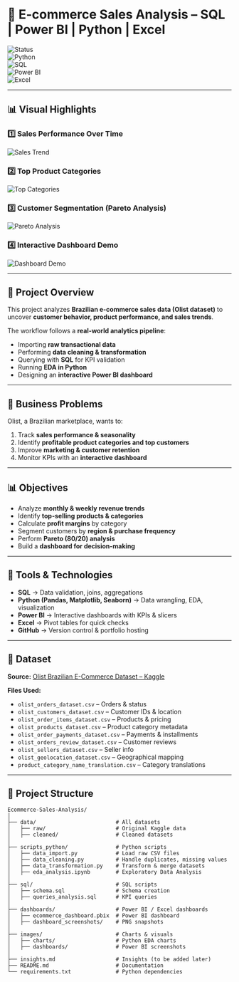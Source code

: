 # 🛒 E-commerce Sales Analysis – SQL | Power BI | Python | Excel  

![Status](https://img.shields.io/badge/Status-In%20Progress-yellow?style=flat-square)  
![Python](https://img.shields.io/badge/Python-3.x-blue?style=flat-square&logo=python)  
![SQL](https://img.shields.io/badge/SQL-MySQL-orange?style=flat-square&logo=mysql)  
![Power BI](https://img.shields.io/badge/PowerBI-Dashboard-yellow?style=flat-square&logo=powerbi)  
![Excel](https://img.shields.io/badge/Excel-Analysis-green?style=flat-square&logo=microsoft-excel)  

---

## 📊 Visual Highlights  

### 1️⃣ Sales Performance Over Time  
![Sales Trend](images/sales_trend.png)  

### 2️⃣ Top Product Categories  
![Top Categories](images/top_categories.png)  

### 3️⃣ Customer Segmentation (Pareto Analysis)  
![Pareto Analysis](images/pareto.png)  

### 4️⃣ Interactive Dashboard Demo  
![Dashboard Demo](images/dashboard_demo.gif)  

---

## 📖 Project Overview  
This project analyzes **Brazilian e-commerce sales data (Olist dataset)** to uncover **customer behavior, product performance, and sales trends**.  

The workflow follows a **real-world analytics pipeline**:  
- Importing **raw transactional data**  
- Performing **data cleaning & transformation**  
- Querying with **SQL** for KPI validation  
- Running **EDA in Python**  
- Designing an **interactive Power BI dashboard**  

---

## 🎯 Business Problems  
Olist, a Brazilian marketplace, wants to:  
1. Track **sales performance & seasonality**  
2. Identify **profitable product categories and top customers**  
3. Improve **marketing & customer retention**  
4. Monitor KPIs with an **interactive dashboard**  

---

## 📊 Objectives  
- Analyze **monthly & weekly revenue trends**  
- Identify **top-selling products & categories**  
- Calculate **profit margins** by category  
- Segment customers by **region & purchase frequency**  
- Perform **Pareto (80/20) analysis**  
- Build a **dashboard for decision-making**  

---

## 🧰 Tools & Technologies  
- **SQL** → Data validation, joins, aggregations  
- **Python (Pandas, Matplotlib, Seaborn)** → Data wrangling, EDA, visualization  
- **Power BI** → Interactive dashboards with KPIs & slicers  
- **Excel** → Pivot tables for quick checks  
- **GitHub** → Version control & portfolio hosting  

---

## 📂 Dataset  
**Source:** [Olist Brazilian E-Commerce Dataset – Kaggle](https://www.kaggle.com/datasets/olistbr/brazilian-ecommerce)  

**Files Used:**  
- `olist_orders_dataset.csv` – Orders & status  
- `olist_customers_dataset.csv` – Customer IDs & location  
- `olist_order_items_dataset.csv` – Products & pricing  
- `olist_products_dataset.csv` – Product category metadata  
- `olist_order_payments_dataset.csv` – Payments & installments  
- `olist_orders_review_dataset.csv` – Customer reviews  
- `olist_sellers_dataset.csv` – Seller info  
- `olist_geolocation_dataset.csv` – Geographical mapping  
- `product_category_name_translation.csv` – Category translations  

---

## 📂 Project Structure  
```plaintext
Ecommerce-Sales-Analysis/
│
├── data/                         # All datasets
│   ├── raw/                      # Original Kaggle data
│   ├── cleaned/                  # Cleaned datasets
│
├── scripts_python/               # Python scripts
│   ├── data_import.py            # Load raw CSV files
│   ├── data_cleaning.py          # Handle duplicates, missing values
│   ├── data_transformation.py    # Transform & merge datasets
│   ├── eda_analysis.ipynb        # Exploratory Data Analysis
│
├── sql/                          # SQL scripts
│   ├── schema.sql                # Schema creation
│   ├── queries_analysis.sql      # KPI queries
│
├── dashboards/                   # Power BI / Excel dashboards
│   ├── ecommerce_dashboard.pbix  # Power BI dashboard
│   ├── dashboard_screenshots/    # PNG snapshots
│
├── images/                       # Charts & visuals
│   ├── charts/                   # Python EDA charts
│   ├── dashboards/               # Power BI screenshots
│
├── insights.md                   # Insights (to be added later)
├── README.md                     # Documentation
└── requirements.txt              # Python dependencies
